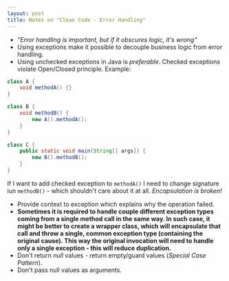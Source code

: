 ```yaml
---
layout: post
title: Notes on "Clean Code - Error Handling"
---
```


  * _"Error handling is important, but if it obscures logic, it's wrong"_
  * Using exceptions make it possible to decouple business logic from error handling.
  * Using unchecked exceptions in Java is _preferable_. Checked exceptions violate Open/Closed principle. Example:

```java
class A {
    void methodA() {}
}

class B {
    void methodB() {
        new A().methodA();
    }
}

class C {
    public static void main(String[] args]) {
        new B().methodB();
    }
}
```

  If I want to add checked exception to `methodA()` I need to change signature iun `methodB()` - which shouldn't care about it at all.
  *Encapsulation is broken!*

  * Provide context to exception which explains why the operation failed. 
  * **Sometimes it is required to handle couple different exception types coming from a single method call in the same way. 
    In such case, it might be better to create a wrapper class, which will encapsulate that call and throw a single, common 
    exception type (containing the original cause). This way the original invocation will need to handle only a single 
    exception - this will reduce duplication.**
  * Don't return _null_ values - return empty/guard values (_Special Case Pattern_).
  * Don't pass null values as arguments.
